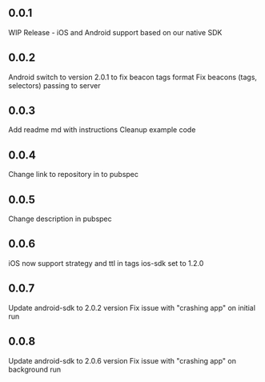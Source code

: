 ## 0.0.1
WIP Release - iOS and Android support based on our native SDK

## 0.0.2
Android switch to version 2.0.1 to fix beacon tags format
Fix beacons (tags, selectors) passing to server

## 0.0.3
Add readme md with instructions
Cleanup example code

## 0.0.4
Change link to repository in to pubspec

## 0.0.5
Change description in pubspec

## 0.0.6
iOS now support strategy and ttl in tags
ios-sdk set to 1.2.0

## 0.0.7
Update android-sdk to 2.0.2 version
Fix issue with "crashing app" on initial run

## 0.0.8
Update android-sdk to 2.0.6 version
Fix issue with "crashing app" on background run